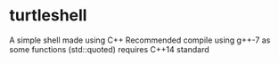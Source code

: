# turtleshell
A simple shell made using C++
Recommended compile using g++-7 as some functions (std::quoted) requires C++14 standard 
